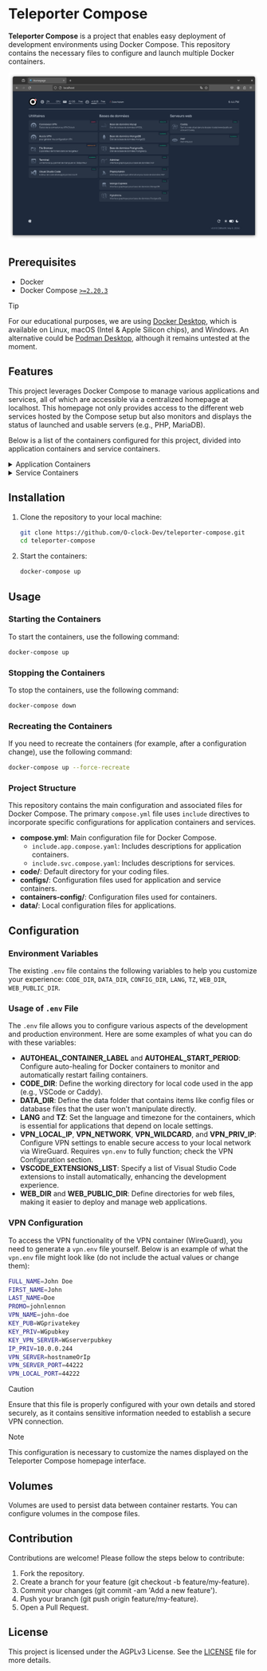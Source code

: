 # Teleporter Compose

**Teleporter Compose** is a project that enables easy deployment of development environments using Docker Compose. This repository contains the necessary files to configure and launch multiple Docker containers.

![Screenshot of Teleporter Compose homepage](docs/images/presentation_teleporter-compose.png)

## Prerequisites

- Docker
- Docker Compose [`>=2.20.3`](https://docs.docker.com/compose/multiple-compose-files/include/)

> [!TIP]
> For our educational purposes, we are using [Docker Desktop](https://www.docker.com/products/docker-desktop/), which is available on Linux, macOS (Intel & Apple Silicon chips), and Windows. An alternative could be [Podman Desktop](https://podman-desktop.io/), although it remains untested at the moment.

## Features

This project leverages Docker Compose to manage various applications and services, all of which are accessible via a centralized homepage at localhost. This homepage not only provides access to the different web services hosted by the Compose setup but also monitors and displays the status of launched and usable servers (e.g., PHP, MariaDB).

Below is a list of the containers configured for this project, divided into application containers and service containers.

<details>

<summary>Application Containers</summary>

### Application Containers

1. **Dashboard (Homepage)**
    - **Container Name**: `teleporter-homepage`
    - **Image**: `ghcr.io/gethomepage/homepage:latest`
    - **Description**: Provides a central dashboard for the Teleporter system.
    - **Key Features**:
        - Customizable user interface based on environment variables.
        - Integrates with VPN setup.

2. **File Browser**
    - **Container Name**: `teleporter-filebrowser`
    - **Image**: `oclock/teleporter-filebrowser:latest`
    - **Description**: A simple file browser for managing files within the system.
    - **Key Features**:
        - No authentication required.
        - Integrates with local `CODE_DIR`, `DATA_DIR`, and `CONFIG_DIR`.

3. **Terminal**
    - **Container Name**: `teleporter-terminal`
    - **Image**: `oclock/teleporter-terminal:latest`
    - **Description**: Provides terminal access within a web interface.
    - **Key Features**:
        - Supports various environment configurations.
        - Integrates with Docker socket for extended functionalities.

4. **Web Server (Caddy)**
    - **Container Name**: `teleporter-caddyserver`
    - **Image**: `caddy:2.7.6`
    - **Description**: A versatile web server for hosting web applications.
    - **Key Features**:
        - Health checks to ensure server reliability.
        - Customizable through Caddyfile and environment variables.

5. **DBMS Access (Adminer)**
    - **Container Name**: `teleporter-adminer`
    - **Image**: `adminer:4.8.1`
    - **Description**: A database management tool for MariaDB.
    - **Key Features**:
        - Pre-configured with MariaDB settings.
        - Uses Dracula theme for UI.

6. **DBMS Access (PHPmyAdmin)**
    - **Container Name**: `teleporter-phpmyadmin`
    - **Image**: `oclock/teleporter-phpmyadmin:latest`
    - **Description**: Another database management tool, primarily for MySQL/MariaDB.
    - **Key Features**:
        - Configured with root user access.
        - Automatically restarts on failure.

7. **DBMS Access (MongoExpress)**
    - **Container Name**: `teleporter-mongo-express`
    - **Image**: `mongo-express:1.0.2-20-alpine3.19`
    - **Description**: A web-based MongoDB administration interface.
    - **Key Features**:
        - Admin access enabled.
        - Base URL configured for easy access.

8. **VSCode Server**
    - **Container Name**: `teleporter-vscode`
    - **Image**: `linuxserver/code-server:4.21.2`
    - **Description**: A web-based Visual Studio Code instance.
    - **Key Features**:
        - Supports a list of pre-installed extensions.
        - Integrates with local code directory.

</details>

<details>

<summary>Service Containers</summary>

### Service Containers

1. **WireGuard VPN**
    - **Container Name**: `teleporter-vpn`
    - **Image**: `oclock/teleporter-vpn:66b5ee9ca3a7676383cbf4be037bece1d336e23f`
    - **Description**: Provides secure VPN access using WireGuard.
    - **Key Features**:
        - Configurable via `vpn.env`.
        - Health checks to ensure VPN connectivity.

2. **AutoHeal Service**
    - **Container Name**: `teleporter-autoheal`
    - **Image**: `willfarrell/autoheal`
    - **Description**: Monitors and automatically restarts failing containers.
    - **Key Features**:
        - Uses Docker socket for container management.
        - Always restarts on failure.

3. **Reverse Proxy (HAProxy)**
    - **Container Name**: `teleporter-haproxy`
    - **Image**: `haproxy:lts-alpine`
    - **Description**: A high-performance reverse proxy server.
    - **Key Features**:
        - Customizable with HAProxy configuration.
        - Integrates with VPN setup for seamless routing.

4. **DBMS (MariaDB)**
    - **Container Name**: `teleporter-mariaDB`
    - **Image**: `mariadb:11.3.2`
    - **Description**: Provides MariaDB database services.
    - **Key Features**:
        - Pre-configured with root password.
        - Health checks to ensure database availability.

5. **DBMS (MongoDB)**
    - **Container Name**: `teleporter-mongodb`
    - **Image**: `mongo:7.0`
    - **Description**: Provides MongoDB database services.
    - **Key Features**:
        - Configured with root user credentials.
        - Integrates with Mongo Express for management.

6. **DBMS (PostgreSQL)**
    - **Container Name**: `teleporter-postgres`
    - **Image**: `postgres:16.2`
    - **Description**: Provides PostgreSQL database services.
    - **Key Features**:
        - Configured with default password.
        - Always restarts on failure.

7. **Node.js Environment**
    - **Container Name**: `teleporter-node`
    - **Image**: `node:20`
    - **Description**: Provides a Node.js runtime environment.
    - **Key Features**:
        - Ports exposed for development.
        - Integrates with local node directory.

8. **PHP Environment**
    - **Container Name**: `teleporter-php`
    - **Image**: `php:8.3-fpm-alpine`
    - **Description**: Provides a PHP runtime environment.
    - **Key Features**:
        - Integrates with local web directory.
        - Supports FPM for fast processing.

9. **Template Config**
    - **Container Name**: `teleporter-templating-config`
    - **Image**: `oclock/teleporter-templating-config:latest`
    - **Description**: Manages templated configurations.
    - **Key Features**:
        - Configurable via environment variables.
        - Integrates with local config directory.

</details>

## Installation

1. Clone the repository to your local machine:
    ```bash
    git clone https://github.com/O-clock-Dev/teleporter-compose.git
    cd teleporter-compose
    ```

2. Start the containers:
    ```bash
    docker-compose up
    ```

## Usage

### Starting the Containers

To start the containers, use the following command:
```bash
docker-compose up
```

### Stopping the Containers

To stop the containers, use the following command:

```bash
docker-compose down
```

### Recreating the Containers

If you need to recreate the containers (for example, after a configuration change), use the following command:

```bash
docker-compose up --force-recreate
```

### Project Structure

This repository contains the main configuration and associated files for Docker Compose. The primary `compose.yml` file uses `include` directives to incorporate specific configurations for application containers and services.

- **compose.yml**: Main configuration file for Docker Compose.
    - `include.app.compose.yaml`: Includes descriptions for application containers.
    - `include.svc.compose.yaml`: Includes descriptions for services.
- **code/**: Default directory for your coding files.
- **configs/**: Configuration files used for application and service containers.
- **containers-config/**: Configuration files used for containers.
- **data/**: Local configuration files for applications.

## Configuration

### Environment Variables

The existing `.env` file contains the following variables to help you customize your experience: `CODE_DIR`, `DATA_DIR`, `CONFIG_DIR`, `LANG`, `TZ`, `WEB_DIR`, `WEB_PUBLIC_DIR`.

### Usage of `.env` File

The `.env` file allows you to configure various aspects of the development and production environment. Here are some examples of what you can do with these variables:

- **AUTOHEAL_CONTAINER_LABEL** and **AUTOHEAL_START_PERIOD**: Configure auto-healing for Docker containers to monitor and automatically restart failing containers.
- **CODE_DIR**: Define the working directory for local code used in the app (e.g., VSCode or Caddy).
- **DATA_DIR**: Define the data folder that contains items like config files or database files that the user won't manipulate directly.
- **LANG** and **TZ**: Set the language and timezone for the containers, which is essential for applications that depend on locale settings.
- **VPN_LOCAL_IP**, **VPN_NETWORK**, **VPN_WILDCARD**, and **VPN_PRIV_IP**: Configure VPN settings to enable secure access to your local network via WireGuard. Requires `vpn.env` to fully function; check the VPN Configuration section.
- **VSCODE_EXTENSIONS_LIST**: Specify a list of Visual Studio Code extensions to install automatically, enhancing the development experience.
- **WEB_DIR** and **WEB_PUBLIC_DIR**: Define directories for web files, making it easier to deploy and manage web applications.

### VPN Configuration

To access the VPN functionality of the VPN container (WireGuard), you need to generate a `vpn.env` file yourself. Below is an example of what the `vpn.env` file might look like (do not include the actual values or change them):

```bash
FULL_NAME=John Doe
FIRST_NAME=John
LAST_NAME=Doe
PROMO=johnlennon
VPN_NAME=john-doe
KEY_PUB=WGprivatekey
KEY_PRIV=WGpubkey
KEY_VPN_SERVER=WGserverpubkey
IP_PRIV=10.0.0.244
VPN_SERVER=hostnameOrIp
VPN_SERVER_PORT=44222
VPN_LOCAL_PORT=44222
```

> [!CAUTION]
> Ensure that this file is properly configured with your own details and stored securely, as it contains sensitive information needed to establish a secure VPN connection.

> [!NOTE] 
> This configuration is necessary to customize the names displayed on the Teleporter Compose homepage interface.

## Volumes

Volumes are used to persist data between container restarts. You can configure volumes in the compose files.

## Contribution

Contributions are welcome! Please follow the steps below to contribute:

1. Fork the repository.
2. Create a branch for your feature (git checkout -b feature/my-feature).
3. Commit your changes (git commit -am 'Add a new feature').
4. Push your branch (git push origin feature/my-feature).
5. Open a Pull Request.

## License

This project is licensed under the AGPLv3 License. See the [LICENSE](LICENCE) file for more details.
